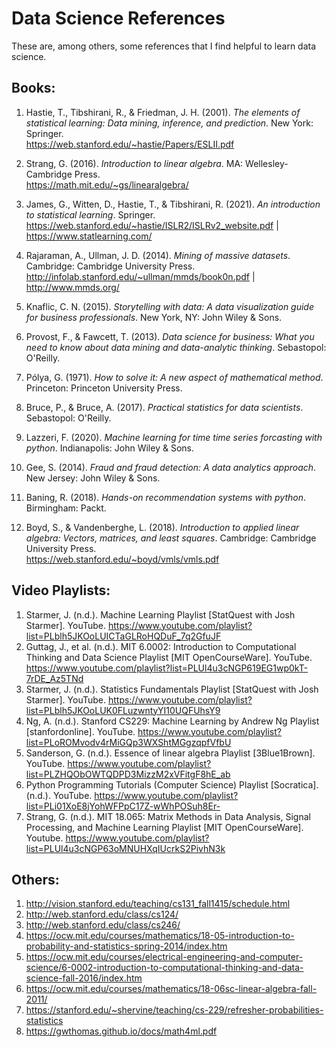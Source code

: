 # Data Science References
These are, among others, some references that I find helpful to learn data science.<br/> 
## Books:
1. Hastie, T., Tibshirani, R., & Friedman, J. H. (2001). *The elements of statistical learning: Data mining, inference, and prediction*. New York: Springer. <br/>
https://web.stanford.edu/~hastie/Papers/ESLII.pdf

2. Strang, G. (2016). *Introduction to linear algebra*. MA: Wellesley-Cambridge Press. <br/>
https://math.mit.edu/~gs/linearalgebra/

3. James, G., Witten, D., Hastie, T., & Tibshirani, R. (2021). *An introduction to statistical learning*. Springer. <br/>
https://web.stanford.edu/~hastie/ISLR2/ISLRv2_website.pdf | https://www.statlearning.com/

4. Rajaraman, A., Ullman, J. D. (2014). *Mining of massive datasets*. Cambridge: Cambridge University Press.
http://infolab.stanford.edu/~ullman/mmds/book0n.pdf | http://www.mmds.org/

5. Knaflic, C. N. (2015). *Storytelling with data: A data visualization guide for business professionals*. New York, NY: John Wiley & Sons. <br/>
6. Provost, F., & Fawcett, T. (2013). *Data science for business: What you need to know about data mining and data-analytic thinking*. Sebastopol: O'Reilly. <br/> 
7. Pólya, G. (1971). *How to solve it: A new aspect of mathematical method*. Princeton: Princeton University Press. <br/>
8. Bruce, P., & Bruce, A. (2017). *Practical statistics for data scientists*. Sebastopol: O'Reilly. <br/>
9. Lazzeri, F. (2020). *Machine learning for time time series forcasting with python*. Indianapolis: John Wiley & Sons. <br/>
10. Gee, S. (2014). *Fraud and fraud detection: A data analytics approach*. New Jersey: John Wiley & Sons. <br/>
11. Baning, R. (2018). *Hands-on recommendation systems with python*. Birmingham: Packt. <br/>
12. Boyd, S., & Vandenberghe, L. (2018). *Introduction to applied linear algebra: Vectors, matrices, and least squares*. Cambridge: Cambridge University Press.<br/>
https://web.stanford.edu/~boyd/vmls/vmls.pdf


## Video Playlists:
1. Starmer, J. (n.d.). Machine Learning Playlist [StatQuest with Josh Starmer]. YouTube. https://www.youtube.com/playlist?list=PLblh5JKOoLUICTaGLRoHQDuF_7q2GfuJF
2. Guttag, J., et al. (n.d.). MIT 6.0002: Introduction to Computational Thinking and Data Science Playlist [MIT OpenCourseWare]. YouTube. https://www.youtube.com/playlist?list=PLUl4u3cNGP619EG1wp0kT-7rDE_Az5TNd
3. Starmer, J. (n.d.). Statistics Fundamentals Playlist [StatQuest with Josh Starmer]. YouTube. https://www.youtube.com/playlist?list=PLblh5JKOoLUK0FLuzwntyYI10UQFUhsY9
4. Ng, A. (n.d.). Stanford CS229: Machine Learning by Andrew Ng Playlist [stanfordonline]. YouTube. https://www.youtube.com/playlist?list=PLoROMvodv4rMiGQp3WXShtMGgzqpfVfbU
5. Sanderson, G. (n.d.). Essence of linear algebra Playlist [3Blue1Brown]. YouTube. https://www.youtube.com/playlist?list=PLZHQObOWTQDPD3MizzM2xVFitgF8hE_ab
6. Python Programming Tutorials (Computer Science) Playlist [Socratica]. (n.d.). YouTube. https://www.youtube.com/playlist?list=PLi01XoE8jYohWFPpC17Z-wWhPOSuh8Er-
7. Strang, G. (n.d.). MIT 18.065: Matrix Methods in Data Analysis, Signal Processing, and Machine Learning Playlist [MIT OpenCourseWare]. Youtube. https://www.youtube.com/playlist?list=PLUl4u3cNGP63oMNUHXqIUcrkS2PivhN3k

## Others:
1. http://vision.stanford.edu/teaching/cs131_fall1415/schedule.html
2. http://web.stanford.edu/class/cs124/
3. http://web.stanford.edu/class/cs246/
4. https://ocw.mit.edu/courses/mathematics/18-05-introduction-to-probability-and-statistics-spring-2014/index.htm
5. https://ocw.mit.edu/courses/electrical-engineering-and-computer-science/6-0002-introduction-to-computational-thinking-and-data-science-fall-2016/index.htm
6. https://ocw.mit.edu/courses/mathematics/18-06sc-linear-algebra-fall-2011/
7. https://stanford.edu/~shervine/teaching/cs-229/refresher-probabilities-statistics
8. https://gwthomas.github.io/docs/math4ml.pdf
